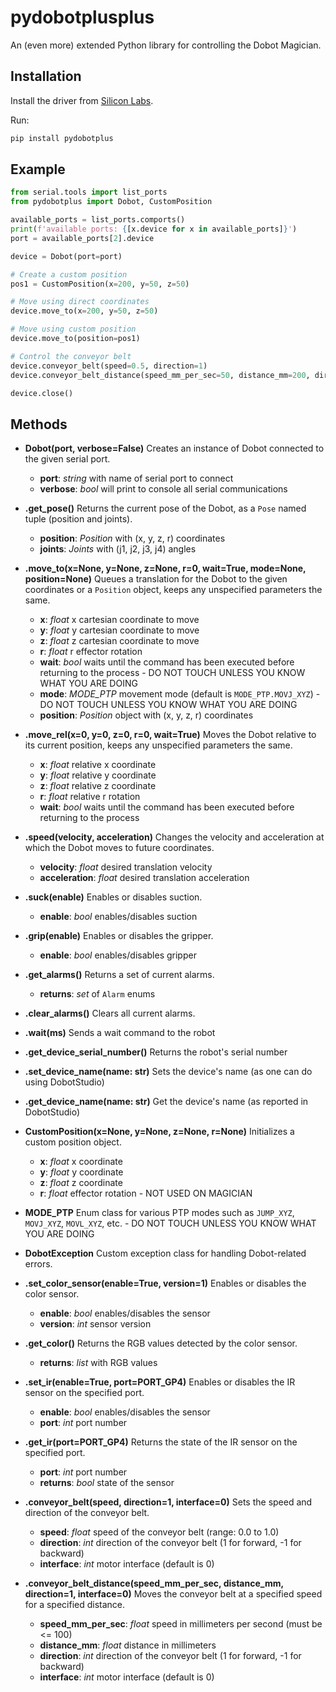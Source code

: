 # pydobotplusplus

An (even more) extended Python library for controlling the Dobot Magician.

## Installation

Install the driver from [Silicon Labs](https://www.silabs.com/products/development-tools/software/usb-to-uart-bridge-vcp-drivers).

Run:
```sh
pip install pydobotplus
```

## Example

```python
from serial.tools import list_ports
from pydobotplus import Dobot, CustomPosition

available_ports = list_ports.comports()
print(f'available ports: {[x.device for x in available_ports]}')
port = available_ports[2].device

device = Dobot(port=port)

# Create a custom position
pos1 = CustomPosition(x=200, y=50, z=50)

# Move using direct coordinates
device.move_to(x=200, y=50, z=50)

# Move using custom position
device.move_to(position=pos1)

# Control the conveyor belt
device.conveyor_belt(speed=0.5, direction=1)
device.conveyor_belt_distance(speed_mm_per_sec=50, distance_mm=200, direction=1)

device.close()
```

## Methods

* **Dobot(port, verbose=False)** Creates an instance of Dobot connected to the given serial port.
    * **port**: _string_ with name of serial port to connect
    * **verbose**: _bool_ will print to console all serial communications

* **.get_pose()** Returns the current pose of the Dobot, as a `Pose` named tuple (position and joints).
    * **position**: _Position_ with (x, y, z, r) coordinates
    * **joints**: _Joints_ with (j1, j2, j3, j4) angles

* **.move_to(x=None, y=None, z=None, r=0, wait=True, mode=None, position=None)** Queues a translation for the Dobot to the given coordinates or a `Position` object, keeps any unspecified parameters the same.
    * **x**: _float_ x cartesian coordinate to move
    * **y**: _float_ y cartesian coordinate to move
    * **z**: _float_ z cartesian coordinate to move
    * **r**: _float_ r effector rotation
    * **wait**: _bool_ waits until the command has been executed before returning to the process - DO NOT TOUCH UNLESS YOU KNOW WHAT YOU ARE DOING
    * **mode**: _MODE_PTP_ movement mode (default is `MODE_PTP.MOVJ_XYZ`) - DO NOT TOUCH UNLESS YOU KNOW WHAT YOU ARE DOING
    * **position**: _Position_ object with (x, y, z, r) coordinates

* **.move_rel(x=0, y=0, z=0, r=0, wait=True)** Moves the Dobot relative to its current position, keeps any unspecified parameters the same.
    * **x**: _float_ relative x coordinate
    * **y**: _float_ relative y coordinate
    * **z**: _float_ relative z coordinate
    * **r**: _float_ relative r rotation
    * **wait**: _bool_ waits until the command has been executed before returning to the process

* **.speed(velocity, acceleration)** Changes the velocity and acceleration at which the Dobot moves to future coordinates.
    * **velocity**: _float_ desired translation velocity
    * **acceleration**: _float_ desired translation acceleration

* **.suck(enable)** Enables or disables suction.
    * **enable**: _bool_ enables/disables suction

* **.grip(enable)** Enables or disables the gripper.
    * **enable**: _bool_ enables/disables gripper

* **.get_alarms()** Returns a set of current alarms.
    * **returns**: _set_ of `Alarm` enums

* **.clear_alarms()** Clears all current alarms.

* **.wait(ms)** Sends a wait command to the robot

* **.get_device_serial_number()** Returns the robot's serial number

*  **.set_device_name(name: str)** Sets the device's name (as one can do using DobotStudio)
  
*  **.get_device_name(name: str)** Get the device's name (as reported in DobotStudio)

* **CustomPosition(x=None, y=None, z=None, r=None)** Initializes a custom position object.
    * **x**: _float_ x coordinate
    * **y**: _float_ y coordinate
    * **z**: _float_ z coordinate
    * **r**: _float_ effector rotation - NOT USED ON MAGICIAN

* **MODE_PTP** Enum class for various PTP modes such as `JUMP_XYZ`, `MOVJ_XYZ`, `MOVL_XYZ`, etc. - DO NOT TOUCH UNLESS YOU KNOW WHAT YOU ARE DOING

* **DobotException** Custom exception class for handling Dobot-related errors.

* **.set_color_sensor(enable=True, version=1)** Enables or disables the color sensor.
    * **enable**: _bool_ enables/disables the sensor
    * **version**: _int_ sensor version

* **.get_color()** Returns the RGB values detected by the color sensor.
    * **returns**: _list_ with RGB values

* **.set_ir(enable=True, port=PORT_GP4)** Enables or disables the IR sensor on the specified port.
    * **enable**: _bool_ enables/disables the sensor
    * **port**: _int_ port number

* **.get_ir(port=PORT_GP4)** Returns the state of the IR sensor on the specified port.
    * **port**: _int_ port number
    * **returns**: _bool_ state of the sensor

* **.conveyor_belt(speed, direction=1, interface=0)** Sets the speed and direction of the conveyor belt.
    * **speed**: _float_ speed of the conveyor belt (range: 0.0 to 1.0)
    * **direction**: _int_ direction of the conveyor belt (1 for forward, -1 for backward)
    * **interface**: _int_ motor interface (default is 0)

* **.conveyor_belt_distance(speed_mm_per_sec, distance_mm, direction=1, interface=0)** Moves the conveyor belt at a specified speed for a specified distance.
    * **speed_mm_per_sec**: _float_ speed in millimeters per second (must be <= 100)
    * **distance_mm**: _float_ distance in millimeters
    * **direction**: _int_ direction of the conveyor belt (1 for forward, -1 for backward)
    * **interface**: _int_ motor interface (default is 0)
